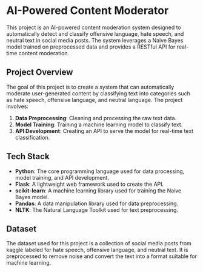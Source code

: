 # AI-Powered Content Moderator

This project is an AI-powered content moderation system designed to automatically detect and classify offensive language, hate speech, and neutral text in social media posts. The system leverages a Naive Bayes model trained on preprocessed data and provides a RESTful API for real-time content moderation.

## Project Overview

The goal of this project is to create a system that can automatically moderate user-generated content by classifying text into categories such as hate speech, offensive language, and neutral language. The project involves:

1. **Data Preprocessing**: Cleaning and processing the raw text data.
2. **Model Training**: Training a machine learning model to classify text.
3. **API Development**: Creating an API to serve the model for real-time text classification.

## Tech Stack

- **Python**: The core programming language used for data processing, model training, and API development.
- **Flask**: A lightweight web framework used to create the API.
- **scikit-learn**: A machine learning library used for training the Naive Bayes model.
- **Pandas**: A data manipulation library used for data preprocessing.
- **NLTK**: The Natural Language Toolkit used for text preprocessing.

## Dataset

The dataset used for this project is a collection of social media posts from kaggle labeled for hate speech, offensive language, and neutral text. It is preprocessed to remove noise and convert the text into a format suitable for machine learning.
